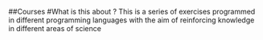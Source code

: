 ##Courses
#What is this about ?
This is a series of exercises programmed in different programming languages with the aim of reinforcing knowledge in different areas of science
 
